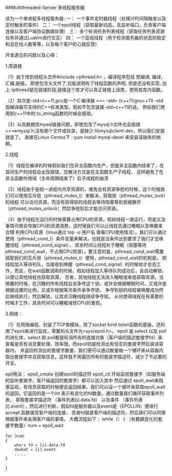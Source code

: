 ##Multithreaded-Server
多线程服务器

该为一个单进程多线程服务器:
一： 一个事件定时器线程（处理计时间隔触发以及定时触发的事件）
二： 一个epoll线程（获取最新动态，且监听端口，负责客户端连接以及客户端协议数据处理）
三： 多个轮询任务列表线程（获取任务列表资源任务并通过LuaVm进行交互）
四： 一个监视线程（用于检测服务器的状态的稳定和总在线人数等等，以及每个客户的心跳反馈）



开发遇见的问题以及心得：

1.库链接

（1）由于用到线程头文件#include <pthread.h> ，编译程序包括 预编译, 编译,汇编,链接。
即使包含头文件了,仅能说明有了线程函数的声明, 但是还没有实现, 加上-lpthread是在链接阶段,链接这个库才可以真正链接上该库，使用其库内函数。

（2）其次是-std=c++11,gcc是一个C 编译器 === -std= (c++11/gnu++11) -std指编译器可支持的C++标准类型。假如不包含链接-std=c++11的话，
例如我们使用到c++11中的 to_string函数的时候会报错。

（3）以及数据库mysql链接问题，即使包含了mysql.h文件也会报错====>mysql.h:没有那个文件或目录，是缺少 libmysqlclient-dev，所以我们安装就是了。
直接在Linux Centos下 : yum install mysql-devel 来安装该缺失的依赖。


2.线程

（1）线程在编译的时候假如我们在非主函数内生产，但是非主函数内结束了，在其间生产的线程会出现报错，现解决方式是在主函数生产子线程，
这样避免了在非主函数作用域（生命周期结束了）后子线程的崩溃

（2）线程由于是统一进程内共享资源的，难免会有资源争抢的时候，这个时候我们可以使用互斥锁（pthread_mutex_t）来解决，获取锁（pthread_mutex_lock）的线程
可以访问资源，而没有获得锁的线程会等待阻塞等到锁被解开（pthread_mutex_unlock）然后争抢到后才能访问资源。

（3）由于线程在运行的时候需要占用CPU的资源，假如线程一直运行，但是又没事情可做会导致CPU的资源浪费，这时候我们可以让线程去通过睡眠以及唤醒来合理
利用CPU资源（linux通过 top -u 用户名 查看CPU使用情况）。我们可以通过使用（pthread_cond_t）条件变量来解决，也就是当条件达到要求了我们才去唤醒线程（pthread_cond_signal），
其余时间让线程处于睡眠（阻塞等待pthread_cond_wait，不占用CPU资源）。要注意的是，pthread_cond_wait需要搭配我们的互斥锁（pthread_mutex_t）使用，pthread_cond_wait的机制是，
把线程加入等待列队，当接收到唤醒（pthread_cond_signal）的时候他才会去工作，而且，在wait函数调用的时候，假如线程加入等待队列成功后，会自动解锁，以便让其他线程也获取资源，
否者，其他线程无法进入睡眠或者是获取资源。当唤醒的时候，在沉睡的所有线程会去争夺这个锁，或许会根据睡眠时间，又或许是根据设置的比例，又或许根据某次条件来争夺锁，
争夺到锁的线程被唤醒成功然后继续执行，然后解锁，让其余沉睡线程继续争夺锁。 从何使得线程在有需要的时候才工作，其余时间可以睡眠减轻CPU的重担。


3.网络：

（1）在网络编程，封装了TCP类模块，除了socket bind listen函数的基操，还利用了epoll来进行监视，需要的头文件为<sys/epoll.h>。
epoll 是 select 以及 poll 的进化体，select 和 poll都是轮询所有的连接对象（客户端的描述套接字fd）来查看是否有消息要处理，效率慢。而epoll则是检测出有信息的套接字然后装进容器内，
并返回检测出的套接字数量，我们便可以通过数量做一个循环来从容器内取出套接字并且获取信息，这样就不用遍历所有的套接字描述符，减少了不必要的开支。

epll用法：
epoll_create 创建epoll的描述符
epoll_ctl 开始监视套接字（如服务端的监听套接字，客户端返回的套接字）都可以加入其中
然后通过 epoll_wait来阻塞监视，有信息获取的时候便会返回结果，我们可以设一个循环来获取epoll_wait的返回，它返回的是一个int 表示有变化的fd数量，通过数量我们循环获取事件列表，
获取套接字描述符 （事件列表[i].data.fd） 以及事件 （事件列表[i].event），然后进行判断，假如fd是服务器以及event是（EPOLLIN）便进行 accept 函数接受客户端的连接，
否者fd就是客户端的描述符，然后我们可以同理根据事件来处理客户端的事情。
大概流程如下：
while（）
{
	（有数据变化的套接字数量）num = epoll_wait
	
	for（num）
	{
		who's fd = [i].data.fd
		dowhat = [i].event
		.....
	}
}